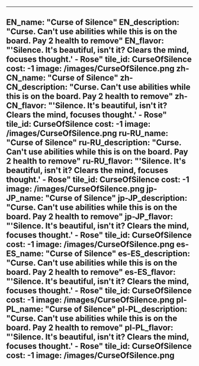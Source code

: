 ---

EN_name: "Curse of Silence"
EN_description: "Curse.  Can't use abilities while this is on the board.  Pay 2 health to remove"
EN_flavor: "'Silence.  It's beautiful, isn't it?  Clears the mind, focuses thought.' - Rose"
tile_id: CurseOfSilence
cost: -1
image: /images/CurseOfSilence.png
zh-CN_name: "Curse of Silence"
zh-CN_description: "Curse.  Can't use abilities while this is on the board.  Pay 2 health to remove"
zh-CN_flavor: "'Silence.  It's beautiful, isn't it?  Clears the mind, focuses thought.' - Rose"
tile_id: CurseOfSilence
cost: -1
image: /images/CurseOfSilence.png
ru-RU_name: "Curse of Silence"
ru-RU_description: "Curse.  Can't use abilities while this is on the board.  Pay 2 health to remove"
ru-RU_flavor: "'Silence.  It's beautiful, isn't it?  Clears the mind, focuses thought.' - Rose"
tile_id: CurseOfSilence
cost: -1
image: /images/CurseOfSilence.png
jp-JP_name: "Curse of Silence"
jp-JP_description: "Curse.  Can't use abilities while this is on the board.  Pay 2 health to remove"
jp-JP_flavor: "'Silence.  It's beautiful, isn't it?  Clears the mind, focuses thought.' - Rose"
tile_id: CurseOfSilence
cost: -1
image: /images/CurseOfSilence.png
es-ES_name: "Curse of Silence"
es-ES_description: "Curse.  Can't use abilities while this is on the board.  Pay 2 health to remove"
es-ES_flavor: "'Silence.  It's beautiful, isn't it?  Clears the mind, focuses thought.' - Rose"
tile_id: CurseOfSilence
cost: -1
image: /images/CurseOfSilence.png
pl-PL_name: "Curse of Silence"
pl-PL_description: "Curse.  Can't use abilities while this is on the board.  Pay 2 health to remove"
pl-PL_flavor: "'Silence.  It's beautiful, isn't it?  Clears the mind, focuses thought.' - Rose"
tile_id: CurseOfSilence
cost: -1
image: /images/CurseOfSilence.png
---